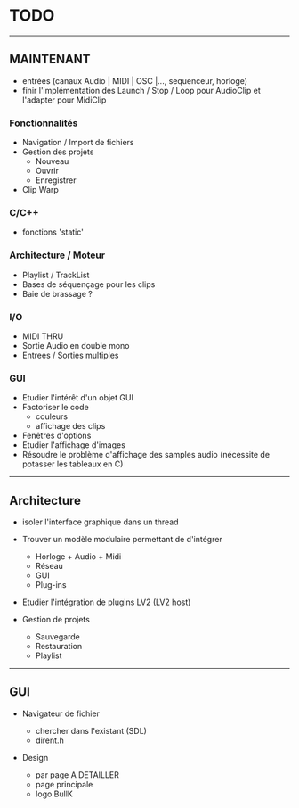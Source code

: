 # TODO

---------------
## MAINTENANT

* entrées (canaux Audio | MIDI | OSC |..., sequenceur, horloge)
* finir l'implémentation des Launch / Stop / Loop pour AudioClip
  et l'adapter pour MidiClip

### Fonctionnalités

* Navigation / Import de fichiers
* Gestion des projets
	* Nouveau
	* Ouvrir
	* Enregistrer
* Clip Warp
	
### C/C++

* fonctions 'static'

### Architecture / Moteur

* Playlist / TrackList
* Bases de séquençage pour les clips
* Baie de brassage ?

### I/O

* MIDI THRU
* Sortie Audio en double mono
* Entrees / Sorties multiples

### GUI

* Etudier l'intérêt d'un objet GUI
* Factoriser le code
	* couleurs
	* affichage des clips
* Fenêtres d'options
* Etudier l'affichage d'images
* Résoudre le problème d'affichage des samples audio (nécessite de potasser les tableaux en C)


---------------
## Architecture

* isoler l'interface graphique dans un thread

* Trouver un modèle modulaire permettant de d'intégrer 
	* Horloge + Audio + Midi
	* Réseau
	* GUI
	* Plug-ins

* Etudier l'intégration de plugins LV2 (LV2 host)

* Gestion de projets
	* Sauvegarde
	* Restauration
	* Playlist


---------------
## GUI

* Navigateur de fichier
	* chercher dans l'existant (SDL)
	* dirent.h

* Design
	* par page A DETAILLER
	* page principale
	* logo BullK


